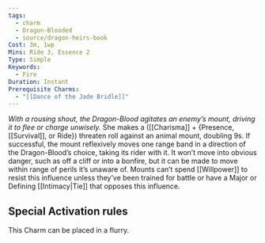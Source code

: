 ```yaml
---
tags:
  - charm
  - Dragon-Blooded
  - source/dragon-heirs-book
Cost: 3m, 1wp
Mins: Ride 3, Essence 2
Type: Simple
Keywords:
  - Fire
Duration: Instant
Prerequisite Charms:
  - "[[Dance of the Jade Bridle]]"
---
```

*With a rousing shout, the Dragon-Blood agitates an enemy’s mount, driving it to flee or charge unwisely.*
She makes a ([[Charisma]] + {Presence, [[Survival]], or Ride}) threaten roll against an animal mount, doubling 9s. If successful, the mount reflexively moves one range band in a direction of the Dragon-Blood’s choice, taking its rider with it. It won’t move into obvious danger, such as off a cliff or into a bonfire, but it can be made to move within range of perils it’s unaware of. Mounts can’t spend [[Willpower]] to resist this influence unless they’ve been trained for battle or have a Major or Defining [[Intimacy|Tie]] that opposes this influence.
## Special Activation rules

This Charm can be placed in a flurry.